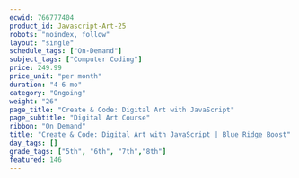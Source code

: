 ```yaml
---
ecwid: 766777404
product_id: Javascript-Art-25
robots: "noindex, follow"
layout: "single"
schedule_tags: ["On-Demand"]
subject_tags: ["Computer Coding"]
price: 249.99
price_unit: "per month"
duration: "4-6 mo"
category: "Ongoing"
weight: "26"
page_title: "Create & Code: Digital Art with JavaScript"
page_subtitle: "Digital Art Course"
ribbon: "On Demand"
title: "Create & Code: Digital Art with JavaScript | Blue Ridge Boost"
day_tags: []
grade_tags: ["5th", "6th", "7th","8th"]
featured: 146
---
```

